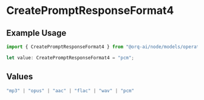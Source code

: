 # CreatePromptResponseFormat4

## Example Usage

```typescript
import { CreatePromptResponseFormat4 } from "@orq-ai/node/models/operations";

let value: CreatePromptResponseFormat4 = "pcm";
```

## Values

```typescript
"mp3" | "opus" | "aac" | "flac" | "wav" | "pcm"
```